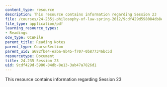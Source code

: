 ```yaml
---
content_type: resource
description: This resource contains information regarding Session 23
file: /courses/24-235j-philosophy-of-law-spring-2012/9cdf429d598084db8e133ab47a7826d1_MIT24_235JS12_Session23.pdf
file_type: application/pdf
learning_resource_types:
- Readings
ocw_type: OCWFile
parent_title: Reading Notes
parent_type: CourseSection
parent_uid: a682fbe4-eaba-8b45-f707-0b877346bc5d
resourcetype: Document
title: 24.235 Session 23
uid: 9cdf429d-5980-84db-8e13-3ab47a7826d1
---
```

This resource contains information regarding Session 23


